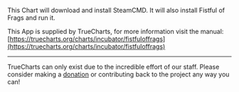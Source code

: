 This Chart will download and install SteamCMD. It will also install Fistful of Frags and run it.

This App is supplied by TrueCharts, for more information visit the manual: [https://truecharts.org/charts/incubator/fistfuloffrags](https://truecharts.org/charts/incubator/fistfuloffrags)

---

TrueCharts can only exist due to the incredible effort of our staff.
Please consider making a [donation](https://truecharts.org/about/sponsor) or contributing back to the project any way you can!

